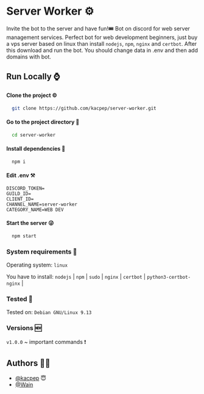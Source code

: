 # Server Worker ⚙️

Invite the bot to the server and have fun!🎟️
Bot on discord for web server management services. Perfect bot for
web development beginners, just buy a vps server
based on linux than install `nodejs`, `npm`, `nginx` and `certbot`. After this download and run the bot. You should change data in .env 
and then add domains with bot.

## Run Locally ⌚

#### Clone the project ©️

```bash
  git clone https://github.com/kacpep/server-worker.git
```

#### Go to the project directory 🔮

```bash
  cd server-worker
```

#### Install dependencies 🙏

```bash
  npm i
```

#### Edit .env ⚒️

```env
DISCORD_TOKEN=
GUILD_ID=
CLIENT_ID=
CHANNEL_NAME=server-worker
CATEGORY_NAME=WEB DEV
```

#### Start the server 😜

```bash
  npm start
```

### System requirements 💽

Operating system: `linux`

You have to install: `nodejs` | `npm` | `sudo` | `nginx` | `certbot` | `python3-certbot-nginx` |

### Tested 🐧

Tested on: `Debian GNU/Linux 9.13 `

### Versions 🆕

`v1.0.0` ~ important commands ❗

## Authors 👷‍♂️

- [@kacpep](https://www.github.com/kacpep) 😇
- [@Wain](https://github.com/Wain777)

